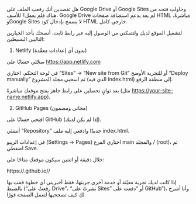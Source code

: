 هل تقصدين أنكِ رفعتِ الملف على Google Drive أو Google Sites وحاولتِ فتحه من هناك فلم يعمل؟ للأسف، Google Drive لم يعد يدعم استضافة صفحات HTML مباشرةً، وGoogle Sites لا يسمح بإدخال كود HTML خارجي كامل.

لتشغيل الموقع لديكِ ولتتمكني من الوصول إليه عبر رابط ثابت، أنصحك بأحد الخيارين التاليين البسيطين:

1. Netlify (بدون أي إعدادات معقّدة)

سجّلي حسابًا على https://app.netlify.com

في لوحة التحكم، اختاري “Sites” → “New site from Git” أو للتجربة الأوضح “Deploy manually” ثم اسحبي مجلد المشروع (الذي فيه index.html) إلى منطقة الرفع.

بعد ثوانٍ تحصلين على رابط جاهز يفتح موقعكِ مباشرةً (مثل https://your-site-name.netlify.app).



2. GitHub Pages (مجاني ومضمون)

افتحي حسابًا على GitHub (إذا لم يكن لديك).

أنشئي “Repository” جديدًا وادفعي إليه ملف index.html.

في إعدادات الريبو (Settings → Pages) اختاري الفرع main والمجلد / (root)، ثم اضغطي Save.

خلال دقيقة أو اثنتين سيكون موقعكِ متاحًا على:

https://<username>.github.io/<repo-name>/




إذا كانت لديك تجربة معيّنة أو خدمة أخرى جربتها، فقط أخبريني أي خطوة قمتِ بها بالضبط (“رفعتُ على Drive”، “نشرتُ على Sites” أو “دفعت على GitHub”)، وأنا أشرح لكِ كيف تصححيها لتعمل الصفحة فورًا.

